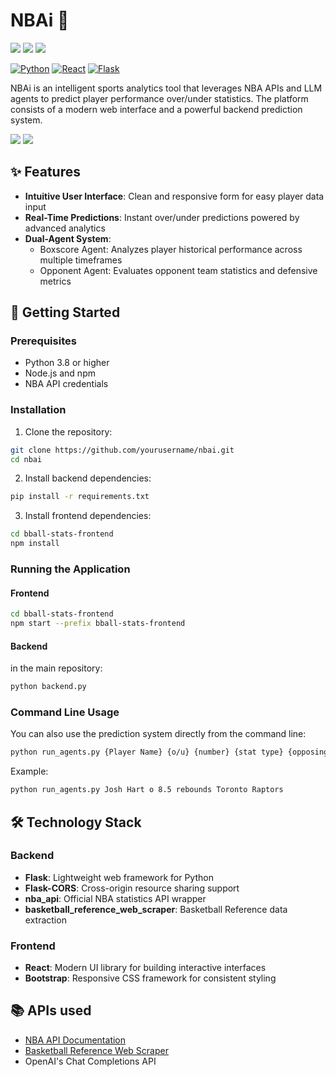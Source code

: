 # NBAi 🏀

<p>
    <img src="https://img.shields.io/github/last-commit/allenh99/nbai?style=flat-square" />
    <img src="https://img.shields.io/github/languages/top/allenh99/nbai?style=flat-square" />
    <img src="https://img.shields.io/github/languages/count/allenh99/nbai?style=flat-square" />
</p>

[![Python](https://img.shields.io/badge/Python-3.8%2B-blue)](https://www.python.org/)
[![React](https://img.shields.io/badge/React-18.0%2B-61DAFB)](https://reactjs.org/)
[![Flask](https://img.shields.io/badge/Flask-2.0%2B-lightgrey)](https://flask.palletsprojects.com/)

NBAi is an intelligent sports analytics tool that leverages NBA APIs and LLM agents to predict player performance over/under statistics. The platform consists of a modern web interface and a powerful backend prediction system.

<p>
<img src="public/screenshots/nbai1.png"/>
<img src="public/screenshots/nbai2.png"/>
</p>

## ✨ Features

- **Intuitive User Interface**: Clean and responsive form for easy player data input
- **Real-Time Predictions**: Instant over/under predictions powered by advanced analytics
- **Dual-Agent System**:
  - Boxscore Agent: Analyzes player historical performance across multiple timeframes
  - Opponent Agent: Evaluates opponent team statistics and defensive metrics

## 🚀 Getting Started

### Prerequisites

- Python 3.8 or higher
- Node.js and npm
- NBA API credentials

### Installation

1. Clone the repository:
```bash
git clone https://github.com/yourusername/nbai.git
cd nbai
```

2. Install backend dependencies:
```bash
pip install -r requirements.txt
```

3. Install frontend dependencies:
```bash
cd bball-stats-frontend
npm install
```

### Running the Application

#### Frontend
```bash
cd bball-stats-frontend
npm start --prefix bball-stats-frontend
```

#### Backend
in the main repository:
```bash
python backend.py
```

### Command Line Usage

You can also use the prediction system directly from the command line:

```bash
python run_agents.py {Player Name} {o/u} {number} {stat type} {opposing team}
```

Example:
```bash
python run_agents.py Josh Hart o 8.5 rebounds Toronto Raptors
```

## 🛠️ Technology Stack

### Backend
- **Flask**: Lightweight web framework for Python
- **Flask-CORS**: Cross-origin resource sharing support
- **nba_api**: Official NBA statistics API wrapper
- **basketball_reference_web_scraper**: Basketball Reference data extraction

### Frontend
- **React**: Modern UI library for building interactive interfaces
- **Bootstrap**: Responsive CSS framework for consistent styling

## 📚 APIs used

- [NBA API Documentation](https://github.com/swar/nba_api)
- [Basketball Reference Web Scraper](https://github.com/jaebradley/basketball_reference_web_scraper)
- OpenAI's Chat Completions API